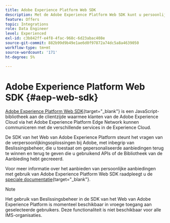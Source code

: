 ```yaml
---
title: Adobe Experience Platform Web SDK
description: Met de Adobe Experience Platform Web SDK kunt u persoonlijke aanbiedingen ophalen en renderen die u hebt gemaakt met behulp van API's of de aanbiedingsbibliotheek.
feature: Offers
topic: Integrations
role: Data Engineer
level: Experienced
exl-id: c3b842ff-e4f8-4fac-968c-6d23abac408e
source-git-commit: 882b99d9b49e1ae6d0f97872a74dc5a8a4639050
workflow-type: tm+mt
source-wordcount: '171'
ht-degree: 5%

---
```


# Adobe Experience Platform Web SDK {#aep-web-sdk}

[Adobe Experience Platform Web SDK](https://experienceleague.adobe.com/docs/experience-platform/edge/home.html#video-overview){target=&quot;_blank&quot;} is een JavaScript-bibliotheek aan de clientzijde waarmee klanten van de Adobe Experience Cloud via het Adobe Experience Platform Edge Network kunnen communiceren met de verschillende services in de Experience Cloud.

De SDK van het Web van Adobe Experience Platform steunt het vragen van de verpersoonlijkingsoplossingen bij Adobe, met inbegrip van Beslissingsbeheer, die u toestaat om gepersonaliseerde aanbiedingen terug te winnen en terug te geven die u gebruikend APIs of de Bibliotheek van de Aanbieding hebt gecreeerd.

Voor meer informatie over het aanbieden van persoonlijke aanbiedingen met gebruik van Adobe Experience Platform Web SDK raadpleegt u de [speciale documentatie](https://experienceleague.adobe.com/docs/experience-platform/edge/personalization/offer-decisioning/offer-decisioning-overview.html#enabling-offer-decisioning){target=&quot;_blank&quot;}.

>[!NOTE]
>
>Het gebruik van Beslissingsbeheer in de SDK van het Web van Adobe Experience Platform is momenteel beschikbaar in vroege toegang aan geselecteerde gebruikers. Deze functionaliteit is niet beschikbaar voor alle IMS-organisaties.
